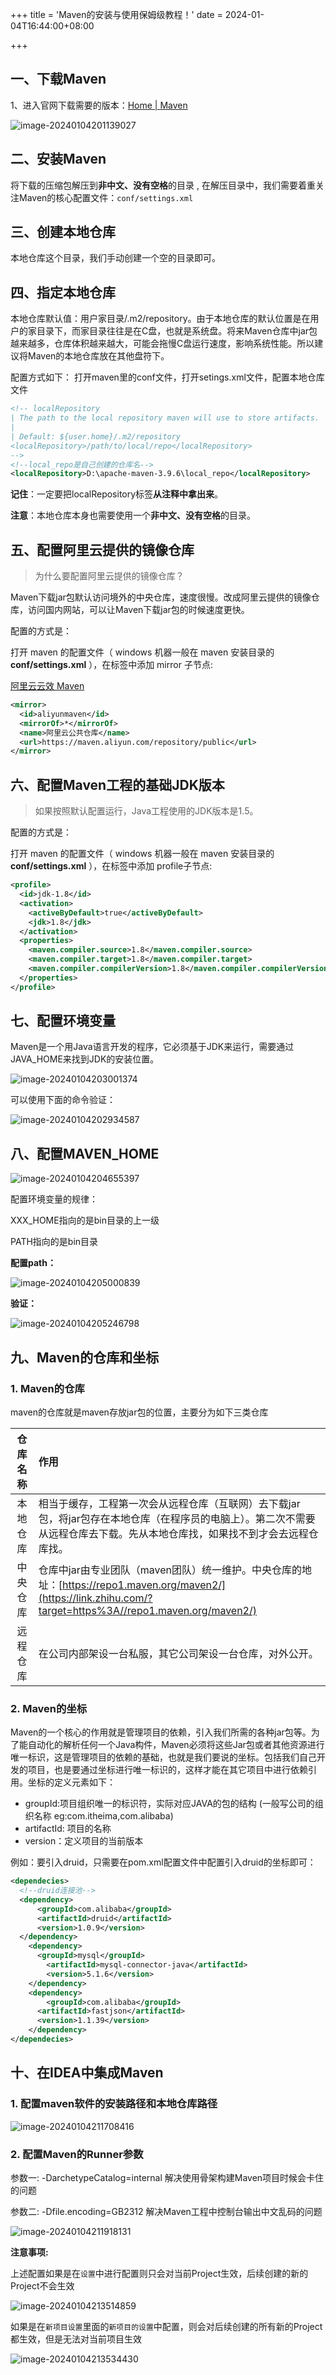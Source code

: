 +++
title = 'Maven的安装与使用保姆级教程！'
date = 2024-01-04T16:44:00+08:00

+++

## 一、下载Maven

1、进入官网下载需要的版本：[Home | Maven](https://maven.apache.org/download.cgi)

![image-20240104201139027](https://ay-1317852779.cos.ap-chengdu.myqcloud.com/Blog/image-20240104201139027.png)

## 二、安装Maven

将下载的压缩包解压到**非中文、没有空格**的目录 , 在解压目录中，我们需要着重关注Maven的核心配置文件：`conf/settings.xml`

## 三、创建本地仓库

本地仓库这个目录，我们手动创建一个空的目录即可。

## 四、指定本地仓库

本地仓库默认值：用户家目录/.m2/repository。由于本地仓库的默认位置是在用户的家目录下，而家目录往往是在C盘，也就是系统盘。将来Maven仓库中jar包越来越多，仓库体积越来越大，可能会拖慢C盘运行速度，影响系统性能。所以建议将Maven的本地仓库放在其他盘符下。

配置方式如下：
打开maven里的conf文件，打开setings.xml文件，配置本地仓库文件

```xml
<!-- localRepository
| The path to the local repository maven will use to store artifacts.
|
| Default: ${user.home}/.m2/repository
<localRepository>/path/to/local/repo</localRepository>
-->
<!--local_repo是自己创建的仓库名-->
<localRepository>D:\apache-maven-3.9.6\local_repo</localRepository>
```

**记住**：一定要把localRepository标签**从注释中拿出来**。

**注意**：本地仓库本身也需要使用一个**非中文、没有空格**的目录。

## 五、配置阿里云提供的镜像仓库

> 为什么要配置阿里云提供的镜像仓库？

Maven下载jar包默认访问境外的中央仓库，速度很慢。改成阿里云提供的镜像仓库，访问国内网站，可以让Maven下载jar包的时候速度更快。

配置的方式是：

打开 maven 的配置文件（ windows 机器一般在 maven 安装目录的 **conf/settings.xml** ），在<mirrors></mirrors>标签中添加 mirror 子节点:

[阿里云云效 Maven](https://developer.aliyun.com/mvn/guide)

```xml
<mirror>
  <id>aliyunmaven</id>
  <mirrorOf>*</mirrorOf>
  <name>阿里云公共仓库</name>
  <url>https://maven.aliyun.com/repository/public</url>
</mirror>
```

## 六、配置Maven工程的基础JDK版本

> 如果按照默认配置运行，Java工程使用的JDK版本是1.5。

配置的方式是：

打开 maven 的配置文件（ windows 机器一般在 maven 安装目录的 **conf/settings.xml** ），在<profiles></profiles>标签中添加 profile子节点:

```xml
<profile>
  <id>jdk-1.8</id>
  <activation>
    <activeByDefault>true</activeByDefault>
    <jdk>1.8</jdk>
  </activation>
  <properties>
    <maven.compiler.source>1.8</maven.compiler.source>
    <maven.compiler.target>1.8</maven.compiler.target>
    <maven.compiler.compilerVersion>1.8</maven.compiler.compilerVersion>
  </properties>
</profile>
```

## 七、配置环境变量

Maven是一个用Java语言开发的程序，它必须基于JDK来运行，需要通过JAVA_HOME来找到JDK的安装位置。

![image-20240104203001374](https://ay-1317852779.cos.ap-chengdu.myqcloud.com/Blog/image-20240104203001374.png)

可以使用下面的命令验证：

![image-20240104202934587](https://ay-1317852779.cos.ap-chengdu.myqcloud.com/Blog/image-20240104202934587.png)

## 八、配置MAVEN_HOME

![image-20240104204655397](https://ay-1317852779.cos.ap-chengdu.myqcloud.com/Blog/image-20240104204655397.png)

配置环境变量的规律：

XXX_HOME指向的是bin目录的上一级

PATH指向的是bin目录

**配置path：**

![image-20240104205000839](https://ay-1317852779.cos.ap-chengdu.myqcloud.com/Blog/image-20240104205000839.png)

**验证：**

![image-20240104205246798](https://ay-1317852779.cos.ap-chengdu.myqcloud.com/Blog/image-20240104205246798.png)

## 九、Maven的仓库和坐标

### 1. Maven的仓库

maven的仓库就是maven存放jar包的位置，主要分为如下三类仓库

| 仓库名称 | 作用                                                         |
| :------: | :----------------------------------------------------------- |
| 本地仓库 | 相当于缓存，工程第一次会从远程仓库（互联网）去下载jar 包，将jar包存在本地仓库（在程序员的电脑上）。第二次不需要从远程仓库去下载。先从本地仓库找，如果找不到才会去远程仓库找。 |
| 中央仓库 | 仓库中jar由专业团队（maven团队）统一维护。中央仓库的地址：[https://repo1.maven.org/maven2/](https://link.zhihu.com/?target=https%3A//repo1.maven.org/maven2/) |
| 远程仓库 | 在公司内部架设一台私服，其它公司架设一台仓库，对外公开。     |

### 2. Maven的坐标

Maven的一个核心的作用就是管理项目的依赖，引入我们所需的各种jar包等。为了能自动化的解析任何一个Java构件，Maven必须将这些Jar包或者其他资源进行唯一标识，这是管理项目的依赖的基础，也就是我们要说的坐标。包括我们自己开发的项目，也是要通过坐标进行唯一标识的，这样才能在其它项目中进行依赖引用。坐标的定义元素如下：

- groupId:项目组织唯一的标识符，实际对应JAVA的包的结构 (一般写公司的组织名称 eg:com.itheima,com.alibaba)
- artifactId: 项目的名称
- version：定义项目的当前版本

例如：要引入druid，只需要在pom.xml配置文件中配置引入druid的坐标即可：

```xml
<dependecies>
  <!--druid连接池-->
  <dependency>
      <groupId>com.alibaba</groupId>
      <artifactId>druid</artifactId>    
      <version>1.0.9</version>
  </dependency>
    <dependency>
      <groupId>mysql</groupId>
        <artifactId>mysql-connector-java</artifactId>
        <version>5.1.6</version>
    </dependency>
    <dependency>
        <groupId>com.alibaba</groupId>
      <artifactId>fastjson</artifactId>    
      <version>1.1.39</version>
    </dependency>
</dependecies>
```

## 十、在IDEA中集成Maven

### 1. 配置maven软件的安装路径和本地仓库路径

![image-20240104211708416](https://ay-1317852779.cos.ap-chengdu.myqcloud.com/Blog/image-20240104211708416.png)

### 2. 配置Maven的Runner参数

参数一: -DarchetypeCatalog=internal 解决使用骨架构建Maven项目时候会卡住的问题

参数二: -Dfile.encoding=GB2312 解决Maven工程中控制台输出中文乱码的问题

![image-20240104211918131](https://ay-1317852779.cos.ap-chengdu.myqcloud.com/Blog/image-20240104211918131.png)

**注意事项:**

上述配置如果是在`设置`中进行配置则只会对当前Project生效，后续创建的新的Project不会生效

![image-20240104213514859](https://ay-1317852779.cos.ap-chengdu.myqcloud.com/Blog/image-20240104213514859.png)

如果是在`新项目设置`里面的`新项目的设置`中配置，则会对后续创建的所有新的Project都生效，但是无法对当前项目生效

![image-20240104213534430](https://ay-1317852779.cos.ap-chengdu.myqcloud.com/Blog/image-20240104213534430.png)

